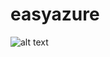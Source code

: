 # easyazure

![alt text](https://ci.appveyor.com/api/projects/status/vm82g5ls3n06mw54?svg=true&1.svg "build")
